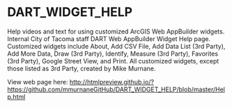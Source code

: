 # DART_WIDGET_HELP
Help videos and text for using customized ArcGIS Web AppBuilder widgets. Internal City of Tacoma staff DART Web AppBuilder Widget Help page.  Customized widgets include About, Add CSV File, Add Data List (3rd Party), Add More Data,  Draw (3rd Party), Identify, Measure (3rd Party), Favorites (3rd Party), Google Street View, and Print.  All customized widgets, except those listed as 3rd Party, created by Mike Murnane.

View web page here: http://htmlpreview.github.io/?https://github.com/mmurnaneGitHub/DART_WIDGET_HELP/blob/master/Help.html 
